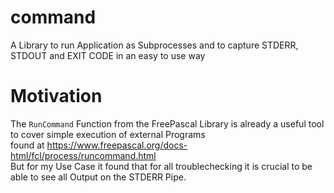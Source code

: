 # command
A Library to run Application as Subprocesses and to capture STDERR, STDOUT and EXIT CODE in an easy to use way

# Motivation
The `RunCommand` Function from the FreePascal Library is already a useful tool to cover simple execution
of external Programs \
found at https://www.freepascal.org/docs-html/fcl/process/runcommand.html \
But for my Use Case it found that for all troublechecking it is crucial to be able to see
all Output on the STDERR Pipe.
